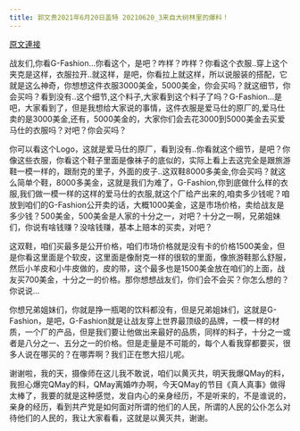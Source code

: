 ```yaml
---
title: 郭文贵2021年6月20日盖特 20210620_3来自大树林里的爆料！
---
```


[原文連接](https://gnews.org/ThreadView/53481090)

战友们,你看G-Fashion…你看这个，是吧？咋样？咋样？你看这个衣服..穿上这个夹克是这样，衣服拉开..就这样，是吧，你看拉上就这样，所以说服装的搭配，它就是这么神奇，你想想这件衣服3000美金，5000美金，你会买吗？就这细节，你会买吗？看到没有..这个细节,这个料子,大家看到这个料子了吗？G-Fashion…是吧，大家看到了，但是我想给大家说的事情，这件衣服是爱马仕的原厂的,爱马仕卖的是3000美金,还有，5000美金的，大家你们会去花3000到5000美金去买爱马仕的衣服吗？对吧？你会买吗？


你可以看这个Logo，这就是爱马仕的原厂，看到没有..你看就这个细节，是吧？你像这些衣服，你看这个鞋子里面是像袜子的底似的，实际上看上去这完全是跟旅游鞋一模一样的，跟耐克的里子，外面的皮子..这双鞋8000多美金,你会买吗？就这么简单个鞋，8000多美金，这就是我们为难了，G-Fashion,你到底做什么样的衣服,我们做一模一样的这样的爱马仕的衣服,就这个厂给产出来的,咱卖多少钱呢？咱放到咱们的G-Fashion公开卖的话，大概1000美金，这是市场价格，卖给战友是多少钱？500美金，500美金是人家的十分之一，对吧？十分之一啊，兄弟姐妹们，你说有啥钱赚？没啥钱赚，基本上赔本的买卖，对吧？


这双鞋，咱们买最多是公开价格，咱们市场价格就是没有卡的价格1500美金，但是你看这里面是个软皮，这里面是像耐克一样的很软的里面，像旅游鞋那么舒服，然后小羊皮和小牛皮做的，皮的带，这个最多也是1500美金放在咱们的上面，战友买700美金，十分之一的价格。那你想想战友们，你们会不会买？你怎么想的？你说说…


你想兄弟姐妹们，你就是挣一瓶喝的饮料都没有，但是兄弟姐妹们，这就是G-Fashion，是吧，G-Fashion就是让战友穿上世界最顶级的品牌，一模一样的材质，一个厂的产品，但是我们要让他做出来最好的品质，同样的料子，十分之一或者是八分之一、五分之一的价格。但是走量是不可能的，每个人看我穿都要买，很多人说在哪买的？在哪弄啊？我们正在憋大招儿呢。


谢谢啦，我的天，摄像师在这儿我不敢说，咱们以黄灭共，明天我爆QMay的料，我担心爆完QMay的料，QMay离婚咋办啊，今天QMay的节目《真人真事》做得太棒了，我要的就是这种感觉，发自内心的亲身经历，不是听来的，不是谁说的，亲身的经历，看到共产党是如何面对所谓的他们的人民，所谓的人民的公仆怎么对待他们的人民的，我让大家看看，这就是以黄灭共，谢谢。
